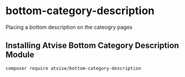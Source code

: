 # bottom-category-description
Placing a bottom description on the cateogry pages


## Installing Atvise Bottom Category Description Module
`composer require atvise/bottom-category-description`
